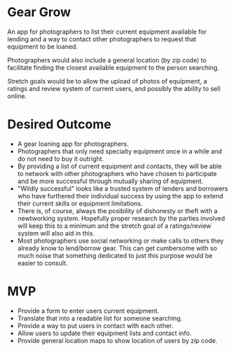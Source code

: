 Gear Grow
=========

An app for photographers to list their current equipment available for lending and a way to contact other photographers to request that equipment to be loaned.

Photographers would also include a general location (by zip code) to facilitate finding the closest available equipment to the person searching.

Stretch goals would be to allow the upload of photos of equipment, a ratings and review system of current users, and possibly the ability to sell online.

Desired Outcome
===============

- A gear loaning app for photographers.
- Photographers that only need specialty equipment once in a while and do not need to buy it outright.
- By providing a list of current equipment and contacts, they will be able to network with other photographers who have chosen to participate and be more successful through mutually sharing of equipment.
- "Wildly successful" looks like a trusted system of lenders and borrowers who have furthered their individual success by using the app to extend their current skills or equipment limitations.
- There is, of course, always the posibility of dishonesty or theft with a newtworking system. Hopefully proper research by the parties involved will keep this to a minimum and the stretch goal of a ratings/review system will also aid in this.
- Most photographers use social networking or make calls to others they already know to lend/borrow gear. This can get cumbersome with so much noise that something dedicated to just this purpose would be easier to consult.  

MVP
===

- Provide a form to enter users current equipment.
- Translate that into a readable list for someone searching.
- Provide a way to put users in contact with each other.
- Allow users to update their equipment lists and contact info.
- Provide general location maps to show location of users by zip code.
